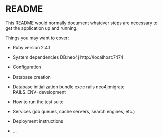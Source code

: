 # README

This README would normally document whatever steps are necessary to get the
application up and running.

Things you may want to cover:

* Ruby version
 2.4.1
* System dependencies
  DB:neo4j http://localhost:7474
  
* Configuration
  
* Database creation

* Database initialization
  bundle exec rails neo4j:migrate RAILS_ENV=development
* How to run the test suite

* Services (job queues, cache servers, search engines, etc.)

* Deployment instructions

* ...
